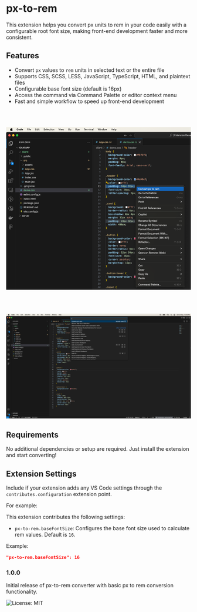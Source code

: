 # px-to-rem

This extension helps you convert px units to rem in your code easily with a configurable root font size, making front-end development faster and more consistent.

## Features

- Convert `px` values to `rem` units in selected text or the entire file
- Supports CSS, SCSS, LESS, JavaScript, TypeScript, HTML, and plaintext files
- Configurable base font size (default is 16px)
- Access the command via Command Palette or editor context menu
- Fast and simple workflow to speed up front-end development

<br/>
<br/>

![feature one](assets/1.png)

<br/>
<br/>

![feature two](assets/2.png)

## Requirements

No additional dependencies or setup are required. Just install the extension and start converting!

## Extension Settings

Include if your extension adds any VS Code settings through the `contributes.configuration` extension point.

For example:

This extension contributes the following settings:

- `px-to-rem.baseFontSize`: Configures the base font size used to calculate rem values. Default is `16`.

Example:

```json
"px-to-rem.baseFontSize": 16
```

### 1.0.0

Initial release of px-to-rem converter with basic px to rem conversion functionality.

![License: MIT](https://img.shields.io/badge/License-MIT-yellow.svg)
